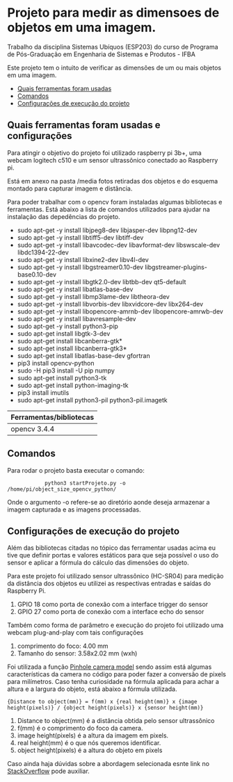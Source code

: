 # Projeto para medir as dimensoes de objetos em uma imagem.
Trabalho da disciplina Sistemas Ubíquos (ESP203) do curso de Programa de Pós-Graduação em Engenharia de Sistemas e Produtos - IFBA

Este projeto tem o intuito de verificar as dimensões de um ou mais objetos em uma imagem.

* [Quais ferramentas foram usadas](#quais-ferramentas-foram-usadas-e-configuracoes)
* [Comandos](#comandos)
* [Configurações de execução do projeto](#configuracoes-de-execucao-do-projeto)

## Quais ferramentas foram usadas e configurações

Para atingir o objetivo do projeto foi utilizado raspberry pi 3b+, uma webcam logitech c510 e um sensor ultrassônico conectado ao Raspberry pi.

Está em anexo na pasta /media fotos retiradas dos objetos e do esquema montado para capturar imagem e distância.

Para poder trabalhar com o opencv foram instaladas algumas bibliotecas e ferramentas. Está abaixo a lista de comandos utilizados para ajudar na instalação das depedências do projeto.

* sudo apt-get -y install libjpeg8-dev libjasper-dev libpng12-dev
* sudo apt-get -y install libtiff5-dev libtiff-dev
* sudo apt-get -y install libavcodec-dev libavformat-dev libswscale-dev libdc1394-22-dev
* sudo apt-get -y install libxine2-dev libv4l-dev
* sudo apt-get -y install libgstreamer0.10-dev libgstreamer-plugins-base0.10-dev
* sudo apt-get -y install libgtk2.0-dev libtbb-dev qt5-default
* sudo apt-get -y install libatlas-base-dev
* sudo apt-get -y install libmp3lame-dev libtheora-dev
* sudo apt-get -y install libvorbis-dev libxvidcore-dev libx264-dev
* sudo apt-get -y install libopencore-amrnb-dev libopencore-amrwb-dev
* sudo apt-get -y install libavresample-dev
* sudo apt-get -y install python3-pip
* sudo apt-get install libgtk-3-dev
* sudo apt-get install libcanberra-gtk*
* sudo apt-get install libcanberra-gtk3*
* sudo apt-get install libatlas-base-dev gfortran
* pip3 install opencv-python
* sudo -H pip3 install -U pip numpy
* sudo apt-get install python3-tk
* sudo apt-get install python-imaging-tk
* pip3 install imutils
* sudo apt-get install python3-pil python3-pil.imagetk

| Ferramentas/bibliotecas|
|------------|
| opencv 3.4.4 | 

## Comandos 

Para rodar o projeto basta executar o comando:

				python3 startProjeto.py -o /home/pi/object_size_opencv_python/

Onde o argumento -o refere-se ao diretório aonde deseja armazenar a imagem capturada e as imagens processadas.

## Configurações de execução do projeto

Além das bibliotecas citadas no tópico das ferramentar usadas acima eu tive que definir portas e valores estáticos para que seja possível o uso do sensor e aplicar a fórmula  do cálculo das dimensões do objeto.

Para este projeto foi utilizado sensor ultrassônico (HC-SR04) para medição da distância dos objetos eu utilizei as respectivas entradas e saídas do Raspberry Pi.

1. GPIO 18 como porta de conexão com a interface trigger do sensor
2. GPIO 27 como porta de conexão com a interface echo do sensor

Também como forma de parâmetro e execução do projeto  foi utilizado uma webcam plug-and-play com tais configurações

1. comprimento do foco: 4.00 mm
2. Tamanho do sensor: 3.58x2.02 mm (wxh)

Foi utilizada a função [Pinhole camera model](https://en.wikipedia.org/wiki/Pinhole_camera_model) sendo assim está algumas características da camera no código para poder fazer a conversão de pixels para milímetros.
Caso tenha curiosidade na fórmula aplicada para achar a altura e a largura do objeto, está abaixo a fórmula utilizada.
```
{Distance to object(mm)} = f(mm) x {real height(mm)} x {image height(pixels)} / {object height(pixels)} x {sensor height(mm)}
```

1. Distance to object(mm) é a distância obtida pelo sensor ultrassônico
2. f(mm) é o comprimento do foco da camera.
3. image height(pixels) é a altura da imagem em pixels.
4. real height(mm) é o que nós queremos identificar.
5. object height(pixels) é a altura do objeto em pixels

Caso ainda haja dúvidas sobre a abordagem selecionada esnte link no [StackOverflow](https://photo.stackexchange.com/questions/12434/how-do-i-calculate-the-distance-of-an-object-in-a-photo) pode auxiliar.
